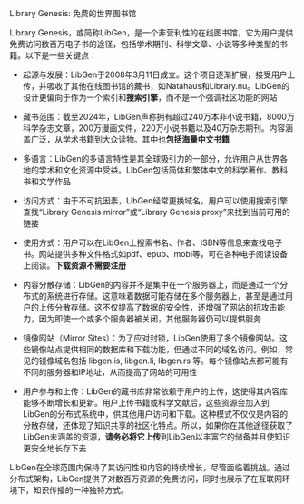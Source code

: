 Library Genesis: 免费的世界图书馆

Library Genesis，或简称LibGen，是一个非营利性的在线图书馆，它为用户提供免费访问数百万电子书的途径，包括学术期刊、科学文章、小说等多种类型的书籍。以下是一些关键点：

+ 起源与发展：LibGen于2008年3月11日成立。这个项目逐渐扩展，接受用户上传，并吸收了其他在线图书馆的藏书，如Natahaus和Library.nu。LibGen的设计更偏向于作为一个索引和**搜索引擎**，而不是一个强调社区功能的网站

+ 藏书范围：截至2024年，LibGen声称拥有超过240万本非小说书籍，8000万科学杂志文章，200万漫画文件，220万小说书籍以及40万杂志期刊。内容涵盖广泛，从学术书籍到大众读物。其中也**包括海量中文书籍**

+ 多语言：LibGen的多语言特性是其全球吸引力的一部分，允许用户从世界各地的学术和文化资源中受益。LibGen包括简体和繁体中文的科学著作、教科书和文学作品

+ 访问方式：由于不可抗因素，LibGen经常更换域名。用户可以使用搜索引擎查找“Library Genesis mirror”或“Library Genesis proxy”来找到当前可用的链接

+ 使用方式：用户可以在LibGen上搜索书名、作者、ISBN等信息来查找电子书。网站提供多种文件格式如pdf、epub、mobi等，可在各种电子阅读设备上阅读。**下载资源不需要注册**

+ 内容分散存储：LibGen的内容并不是集中在一个服务器上，而是通过一个分布式的系统进行存储。这意味着数据可能存储在多个服务器上，甚至是通过用户的上传分散存储。这不仅提高了数据的安全性，还增强了网站的抗攻击能力，因为即使一个或多个服务器被关闭，其他服务器仍可以提供服务

+ 镜像网站（Mirror Sites）：为了应对封锁，LibGen使用了多个镜像网站。这些镜像站点提供相同的数据库和下载功能，但通过不同的域名访问。例如，常见的镜像域名包括 libgen.is, libgen.li, libgen.rs 等。每个镜像站点都可能有不同的服务器和IP地址，从而提高了网站的可用性

+ 用户参与和上传：LibGen的藏书库非常依赖于用户的上传，这使得其内容库能够不断增长和更新。用户上传书籍或科学文献后，这些资源会加入到LibGen的分布式系统中，供其他用户访问和下载。这种模式不仅仅是内容的分散存储，还体现了知识共享的社区化特点。所以，如果你在其他途径获取了LibGen未涵盖的资源，**请务必将它上传**到LibGen以丰富它的储备并且使知识更安全地长存下去

LibGen在全球范围内保持了其访问性和内容的持续增长，尽管面临着挑战。通过分布式架构，LibGen提供了对数百万资源的免费访问，同时也展示了在互联网环境下，知识传播的一种独特方式。
